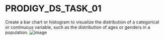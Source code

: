# PRODIGY_DS_TASK_01

Create a bar chart or histogram to visualize the distribution of a categorical or continuous variable, such as the distribution of ages or genders in a population.
![image](https://github.com/shraishwarya/PRODIGY_DS_TASK_01/assets/144699399/06fb6bd7-e33a-462c-88c7-74758909d159)

